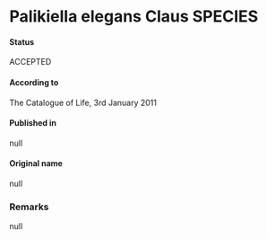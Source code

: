 Palikiella elegans Claus SPECIES
=======

#### Status
ACCEPTED

#### According to
The Catalogue of Life, 3rd January 2011

#### Published in
null

#### Original name
null

### Remarks
null